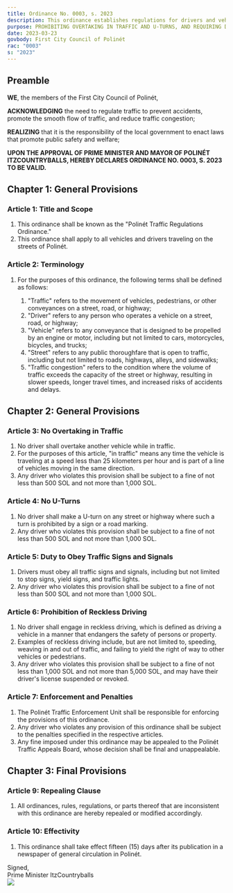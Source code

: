 ```yaml
---
title: Ordinance No. 0003, s. 2023
description: This ordinance establishes regulations for drivers and vehicles traveling on the streets of Polinét, including restrictions on overtaking in traffic and U-turns, as well as requirements to obey traffic signs and signals.
purpose: PROHIBITING OVERTAKING IN TRAFFIC AND U-TURNS, AND REQUIRING DRIVERS TO OBEY TRAFFIC SIGNS AND SIGNALS TO ENSURE THE SAFETY AND CONVENIENCE OF ALL ROAD USERS IN POLINÉT.
date: 2023-03-23
govbody: First City Council of Polinét
rac: "0003"
s: "2023"
---
```


## Preamble
<p>
<b><span class="text-3xl font-bold">W</span>E</b>, the members of the First City Council of Polinét,

**ACKNOWLEDGING** the need to regulate traffic to prevent accidents, promote the smooth flow of traffic, and reduce traffic congestion;

**REALIZING** that it is the responsibility of the local government to enact laws that promote public safety and welfare;

**UPON THE APPROVAL OF PRIME MINISTER AND MAYOR OF POLINÉT ITZCOUNTRYBALLS, HEREBY DECLARES ORDINANCE NO. 0003, S. 2023 TO BE VALID.**

## Chapter 1: General Provisions

### Article 1: Title and Scope
<ol class="numeral">
    <li>This ordinance shall be known as the "Polinét Traffic Regulations Ordinance."</li>
    <li>This ordinance shall apply to all vehicles and drivers traveling on the streets of Polinét.</li>
</ol>

### Article 2: Terminology
<ol class="numeral">
    <li>For the purposes of this ordinance, the following terms shall be defined as follows:</li>
    <ol class="alpha list-inside">
        <li>"Traffic" refers to the movement of vehicles, pedestrians, or other conveyances on a street, road, or highway;</li>
        <li>"Driver" refers to any person who operates a vehicle on a street, road, or highway;</li>
        <li>"Vehicle" refers to any conveyance that is designed to be propelled by an engine or motor, including but not limited to cars, motorcycles, bicycles, and trucks;</li>
        <li>"Street" refers to any public thoroughfare that is open to traffic, including but not limited to roads, highways, alleys, and sidewalks;</li>
        <li>"Traffic congestion" refers to the condition where the volume of traffic exceeds the capacity of the street or highway, resulting in slower speeds, longer travel times, and increased risks of accidents and delays.</li>
    </ol>
</ol>

## Chapter 2: General Provisions

### Article 3: No Overtaking in Traffic
<ol class="numeral">
    <li>No driver shall overtake another vehicle while in traffic.</li>
    <li>For the purposes of this article, "in traffic" means any time the vehicle is traveling at a speed less than 25 kilometers per hour and is part of a line of vehicles moving in the same direction.</li>
    <li>Any driver who violates this provision shall be subject to a fine of not less than 500 SOL and not more than 1,000 SOL.</li>
</ol>

### Article 4: No U-Turns
<ol class="numeral">
    <li>No driver shall make a U-turn on any street or highway where such a turn is prohibited by a sign or a road marking.</li>
    <li>Any driver who violates this provision shall be subject to a fine of not less than 500 SOL and not more than 1,000 SOL.</li>
</ol>

### Article 5: Duty to Obey Traffic Signs and Signals
<ol class="numeral">
    <li>Drivers must obey all traffic signs and signals, including but not limited to stop signs, yield signs, and traffic lights.</li>
    <li>Any driver who violates this provision shall be subject to a fine of not less than 500 SOL and not more than 1,000 SOL.</li>
</ol>

### Article 6: Prohibition of Reckless Driving
<ol class="numeral">
    <li>No driver shall engage in reckless driving, which is defined as driving a vehicle in a manner that endangers the safety of persons or property.</li>
    <li>Examples of reckless driving include, but are not limited to, speeding, weaving in and out of traffic, and failing to yield the right of way to other vehicles or pedestrians.</li>
    <li>Any driver who violates this provision shall be subject to a fine of not less than 1,000 SOL and not more than 5,000 SOL, and may have their driver's license suspended or revoked.</li>
</ol>

### Article 7: Enforcement and Penalties
<ol class="numeral">
    <li>The Polinét Traffic Enforcement Unit shall be responsible for enforcing the provisions of this ordinance.</li>
    <li>Any driver who violates any provision of this ordinance shall be subject to the penalties specified in the respective articles.</li>
    <li>Any fine imposed under this ordinance may be appealed to the Polinét Traffic Appeals Board, whose decision shall be final and unappealable.</li>
</ol>

## Chapter 3: Final Provisions

### Article 9: Repealing Clause
<ol class="numeral">
    <li>All ordinances, rules, regulations, or parts thereof that are inconsistent with this ordinance are hereby repealed or modified accordingly.</li>
</ol>

### Article 10: Effectivity
<ol class="numeral">
    <li>This ordinance shall take effect fifteen (15) days after its publication in a newspaper of general circulation in Polinét.</li>
</ol>

<div class="grid text-right">
    Signed,
    <div class="block">
        Prime Minister ItzCountryballs<br>
        <img src="/assets/img/Itz-sig.png" class="h-12 w-auto float-right block">
    </div>
</div>